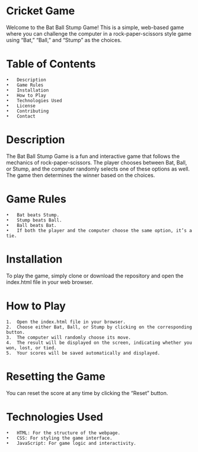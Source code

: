 # Cricket Game
Welcome to the Bat Ball Stump Game! This is a simple, web-based game where you can challenge the computer in a rock-paper-scissors style game using “Bat,” “Ball,” and “Stump” as the choices.

# Table of Contents

	•	Description
	•	Game Rules
	•	Installation
	•	How to Play
	•	Technologies Used
	•	License
	•	Contributing
	•	Contact

# Description

The Bat Ball Stump Game is a fun and interactive game that follows the mechanics of rock-paper-scissors. The player chooses between Bat, Ball, or Stump, and the computer randomly selects one of these options as well. The game then determines the winner based on the choices.

# Game Rules

	•	Bat beats Stump.
	•	Stump beats Ball.
	•	Ball beats Bat.
	•	If both the player and the computer choose the same option, it’s a tie.

# Installation

To play the game, simply clone or download the repository and open the index.html file in your web browser.



# How to Play

	1.	Open the index.html file in your browser.
	2.	Choose either Bat, Ball, or Stump by clicking on the corresponding button.
	3.	The computer will randomly choose its move.
	4.	The result will be displayed on the screen, indicating whether you won, lost, or tied.
	5.	Your scores will be saved automatically and displayed.

# Resetting the Game

You can reset the score at any time by clicking the “Reset” button.

# Technologies Used

	•	HTML: For the structure of the webpage.
	•	CSS: For styling the game interface.
	•	JavaScript: For game logic and interactivity.

